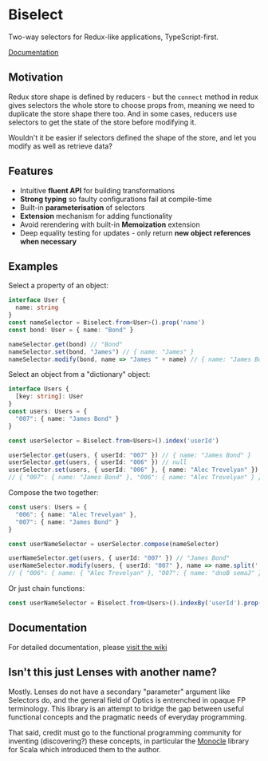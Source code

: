 # Biselect

Two-way selectors for Redux-like applications, TypeScript-first.

[Documentation](https://github.com/alexfoxgill/biselect/wiki)

## Motivation

Redux store shape is defined by reducers - but the `connect` method in redux gives selectors the whole store to choose props from, meaning we need to duplicate the store shape there too. And in some cases, reducers use selectors to get the state of the store before modifying it.

Wouldn't it be easier if selectors defined the shape of the store, and let you modify as well as retrieve data?

## Features

* Intuitive **fluent API** for building transformations
* **Strong typing** so faulty configurations fail at compile-time
* Built-in **parameterisation** of selectors
* **Extension** mechanism for adding functionality
* Avoid rerendering with built-in **Memoization** extension
* Deep equality testing for updates - only return **new object references when necessary**

## Examples

Select a property of an object:
```typescript
interface User {
  name: string
}
const nameSelector = Biselect.from<User>().prop('name')
const bond: User = { name: "Bond" }

nameSelector.get(bond) // "Bond"
nameSelector.set(bond, "James") // { name: "James" }
nameSelector.modify(bond, name => "James " + name) // { name: "James Bond" }
```

Select an object from a "dictionary" object:
```typescript
interface Users {
  [key: string]: User
}
const users: Users = {
  "007": { name: "James Bond" }
}

const userSelector = Biselect.from<Users>().index('userId')

userSelector.get(users, { userId: "007" }) // { name: "James Bond" }
userSelector.get(users, { userId: "006" }) // null
userSelector.set(users, { userId: "006" }, { name: "Alec Trevelyan" })
// { "007": { name: "James Bond" }, "006": { name: "Alec Trevelyan" } }
```

Compose the two together:
```typescript
const users: Users = {
  "006": { name: "Alec Trevelyan" },
  "007": { name: "James Bond" }
}

const userNameSelector = userSelector.compose(nameSelector)

userNameSelector.get(users, { userId: "007" }) // "James Bond"
userNameSelector.modify(users, { userId: "007" }, name => name.split('').reverse().join(''))
// { "006": { name: { "Alec Trevelyan" }, "007": { name: "dnoB semaJ" }}
```

Or just chain functions:

```typescript
const userNameSelector = Biselect.from<Users>().indexBy('userId').prop('name')
```

## Documentation

For detailed documentation, please [visit the wiki](https://github.com/alexfoxgill/biselect/wiki)

## Isn't this just Lenses with another name?

Mostly. Lenses do not have a secondary "parameter" argument like Selectors do, and the general field of Optics is entrenched in opaque FP terminology. This library is an attempt to bridge the gap between useful functional concepts and the pragmatic needs of everyday programming.

That said, credit must go to the functional programming community for inventing (discovering?) these concepts, in particular the [Monocle](https://github.com/julien-truffaut/Monocle) library for Scala which introduced them to the author.
